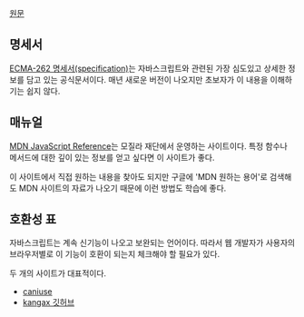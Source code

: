 [원문](https://ko.javascript.info/manuals-specifications)

## 명세서

[ECMA-262 명세서(specification)](https://www.ecma-international.org/publications/standards/Ecma-262.htm)는 자바스크립트와 관련된 가장 심도있고 상세한 정보를 담고 있는 공식문서이다. 매년 새로운 버전이 나오지만 초보자가 이 내용을 이해하기는 쉽지 않다.

## 매뉴얼

[MDN JavaScript Reference](https://developer.mozilla.org/en-US/docs/Web/JavaScript/Reference)는 모질라 재단에서 운영하는 사이트이다. 특정 함수나 메서드에 대한 깊이 있는 정보를 얻고 싶다면 이 사이트가 좋다.


이 사이트에서 직접 원하는 내용을 찾아도 되지만 구글에 'MDN 원하는 용어'로 검색해도 MDN 사이트의 자료가 나오기 때문에 이런 방법도 학습에 좋다.

## 호환성 표

자바스크립트는 계속 신기능이 나오고 보완되는 언어이다. 따라서 웹 개발자가 사용자의 브라우저별로 이 기능이 호환이 되는지 체크해야 할 필요가 있다.


두 개의 사이트가 대표적이다.  
- [caniuse](http://caniuse.com/)
- [kangax 깃허브](https://kangax.github.io/compat-table)